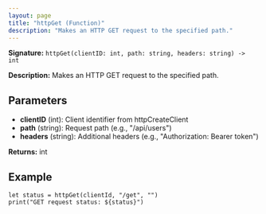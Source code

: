 ```yaml
---
layout: page
title: "httpGet (Function)"
description: "Makes an HTTP GET request to the specified path."
---
```


**Signature:** `httpGet(clientID: int, path: string, headers: string) -> int`

**Description:** Makes an HTTP GET request to the specified path.

## Parameters

- **clientID** (int): Client identifier from httpCreateClient
- **path** (string): Request path (e.g., "/api/users")
- **headers** (string): Additional headers (e.g., "Authorization: Bearer token")

**Returns:** int

## Example

```osprey
let status = httpGet(clientId, "/get", "")
print("GET request status: ${status}")
```
